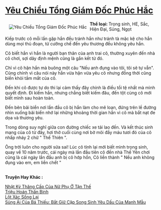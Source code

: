 <a href="https://utruyen.com/yeu-chieu-tong-giam-doc-phuc-hac/15631/" title="Yêu Chiều Tổng Giám Đốc Phúc Hắc"><h1>Yêu Chiều Tổng Giám Đốc Phúc Hắc</h1></a><div style="display:table"><img align="right" style="float: left; padding: 10px;" src="https://utruyen.com/images/story/200x260/yeu-chieu-tong-giam-doc-phuc-hac.jpg" alt="Yêu Chiều Tổng Giám Đốc Phúc Hắc"><b>Thể loại: </b>Trọng sinh, HE, Sắc, Hiện Đại, Sủng, Ngọt <p></p>Kiếp trước cô mỗi lần gặp hắn đều tránh hắn như tránh tà mặc kệ cho hắn dùng mọi thủ đoạn, từ cưỡng chế đến yêu thương đều không yêu hắn.<p></p>Cô biết hắn vì hắn là người bạn thân của anh trai cô, thường xuyên đến nhà cô chơi, sợi dây định mệnh cũng là gắn kết từ đó.<p></p>Chỉ vì cô hận hắn mà buông một câu "Nếu anh đụng vào tôi, tôi sẽ tự vẫn". Cũng chính vì câu nói này hắn vừa hận vừa yêu cô nhưng đồng thời cũng biến khỏi tầm mắt của cô.<p></p>Đến khi cô được tự do thi lại cảm thấy đây chính là điều tồi tệ nhất mà mình quyết định. Đi kiếm hắn, nhưng chẳng biết kiếm đâu, đến tột cùng cô mới biết mình sau hoàn toàn.<p></p>Đến bên bãi biển nơi lần đầu cô bị hắn làm cho mê loạn, đứng trên lề đường nhìn xuống bãi biển nhớ lại những khoảng thời gian hắn vì cô mà bắt nạt đe dọa và thương yêu.<p></p>Trong dòng suy nghĩ giữa con đường chiếc xe tải lao đến. Và kết thúc sinh mạng của cô từ đây, hơi thở cuối cùng nơi bờ môi đầy máu tươi đó của cô nhấp nháy 2 chữ " Thế Thiên ". <p></p>Ông trời luôn cho người sửa sai! Lúc cô tỉnh lại mới biết mình trọng sinh, quay về 10 năm trước, cái ngày mà lần đầu tiên cô đến nhà Thế Yên chơi cũng là cái ngày lần đầu anh bị cô hớp hồn, Cô liền thành " Nếu anh không đụng vào em, em liền chết "</div><p><br><b>Truyện Hay Khác :</b></p><a href="https://utruyen.com/nhat-ky-thang-cap-cua-nu-phu-o-tan-the/11048/" alt="Nhật Ký Thăng Cấp Của Nữ Phụ Ở Tận Thế">Nhật Ký Thăng Cấp Của Nữ Phụ Ở Tận Thế</a><br/><a href="https://github.com/quanluxury/truyenhot/tree/master/truyenhay/1272/" alt="Triệu Hoán Thần Binh">Triệu Hoán Thần Binh</a><br/><a href="https://dammyh.wordpress.com/2019/11/07/lot-xac-song-lai/" alt="Lột Xác Sống Lại">Lột Xác Sống Lại</a><br/><a href="https://truyenngontinhay.wordpress.com/2019/10/03/sung-ai-cua-ba-thieu-bat-giu-cap-song-sinh-yeu-dau-cua-manh-mau/" alt="Sủng Ái Của Bá Thiếu: Bắt Giữ Cặp Song Sinh Yêu Dấu Của Manh Mẫu">Sủng Ái Của Bá Thiếu: Bắt Giữ Cặp Song Sinh Yêu Dấu Của Manh Mẫu</a><br/>